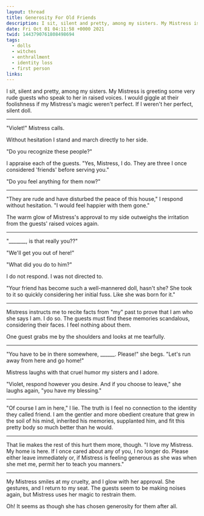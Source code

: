 ```yaml
---
layout: thread
title: Generosity For Old Friends
description: I sit, silent and pretty, among my sisters. My Mistress is greeting some very rude guests who speak to her in raised voices. I would giggle at their foolishness if my Mistress's magic weren't perfect. If I weren't her perfect, silent doll.
date: Fri Oct 01 04:11:58 +0000 2021
twid: 1443790761808498694
tags:
  - dolls
  - witches
  - enthrallment
  - identity loss
  - first person
links:
---
```

<article class="thread">
<section class="tweet">
<p>I sit, silent and pretty, among my sisters. My Mistress is greeting some very rude guests who speak to her in raised voices. I would giggle at their foolishness if my Mistress's magic weren't perfect. If I weren't her perfect, silent doll.</p>
</section>
<hr class="tweet_sep">
<section class="tweet">
<p>"Violet!" Mistress calls.</p>
<p>Without hesitation I stand and march directly to her side.</p>
<p>"Do you recognize these people?"</p>
<p>I appraise each of the guests. "Yes, Mistress, I do. They are three I once considered 'friends' before serving you."</p>
<p>"Do you feel anything for them now?"</p>
</section>
<hr class="tweet_sep">
<section class="tweet">
<p>"They are rude and have disturbed the peace of this house," I respond without hesitation. "I would feel happier with them gone."</p>
<p>The warm glow of Mistress's approval to my side outweighs the irritation from the guests' raised voices again.</p>
</section>
<hr class="tweet_sep">
<section class="tweet">
<p>"_______, is that really you??"</p>
<p>"We'll get you out of here!"</p>
<p>"What did you do to him?"</p>
<p>I do not respond. I was not directed to.</p>
<p>"Your friend has become such a well-mannered doll, hasn't she? She took to it so quickly considering her initial fuss. Like she was born for it."</p>
</section>
<hr class="tweet_sep">
<section class="tweet">
<p>Mistress instructs me to recite facts from "my" past to prove that I am who she says I am. I do so. The guests must find these memories scandalous, considering their faces. I feel nothing about them.</p>
<p>One guest grabs me by the shoulders and looks at me tearfully.</p>
</section>
<hr class="tweet_sep">
<section class="tweet">
<p>"You have to be in there somewhere, ______. Please!" she begs. "Let's run away from here and go home!"</p>
<p>Mistress laughs with that cruel humor my sisters and I adore.</p>
<p>"Violet, respond however you desire. And if you choose to leave," she laughs again, "you have my blessing."</p>
</section>
<hr class="tweet_sep">
<section class="tweet">
<p>"Of course I am in here," I lie. The truth is I feel no connection to the identity they called friend. I am the gentler and more obedient creature that grew in the soil of his mind, inherited his memories, supplanted him, and fit this pretty body so much better than he would.</p>
</section>
<hr class="tweet_sep">
<section class="tweet">
<p>That lie makes the rest of this hurt them more, though. "I love my Mistress. My home is here. If I once cared about any of you, I no longer do. Please either leave immediately or, if Mistress is feeling generous as she was when she met me, permit her to teach you manners."</p>
</section>
<hr class="tweet_sep">
<section class="tweet">
<p>My Mistress smiles at my cruelty, and I glow with her approval. She gestures, and I return to my seat. The guests seem to be making noises again, but Mistress uses her magic to restrain them.</p>
<p>Oh! It seems as though she has chosen generosity for them after all.</p>
</section>
</article>
